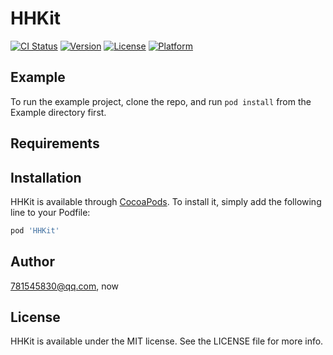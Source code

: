 # HHKit

[![CI Status](https://img.shields.io/travis/781545830@qq.com/HHKit.svg?style=flat)](https://travis-ci.org/781545830@qq.com/HHKit)
[![Version](https://img.shields.io/cocoapods/v/HHKit.svg?style=flat)](https://cocoapods.org/pods/HHKit)
[![License](https://img.shields.io/cocoapods/l/HHKit.svg?style=flat)](https://cocoapods.org/pods/HHKit)
[![Platform](https://img.shields.io/cocoapods/p/HHKit.svg?style=flat)](https://cocoapods.org/pods/HHKit)

## Example

To run the example project, clone the repo, and run `pod install` from the Example directory first.

## Requirements

## Installation

HHKit is available through [CocoaPods](https://cocoapods.org). To install
it, simply add the following line to your Podfile:

```ruby
pod 'HHKit'
```

## Author

781545830@qq.com, now

## License

HHKit is available under the MIT license. See the LICENSE file for more info.
